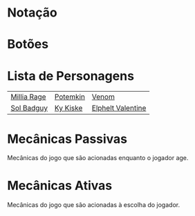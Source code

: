 <!-- TITLE: Guilty Gear Xrd -->
<!-- SUBTITLE: Guilty Gear Xrd é o terceiro título principal da franquia Guilty Gear. Desenvolvido pelo estúdio Arc System Works, o jogo foi bem recebido pelas suas técnicas de animação e renderização em 3D que imitavam aparência de animação 2D de forma nunca vista anteriormente. Guilty Gear Xrd no momento está na versão Rev 2, com uma atualização de balancemaento de jogo prevista para Março de 2018.-->

# Notação


# Botões


# Lista de Personagens
|                                                               |                                                         |                                                                           |
|---------------------------------------------------------------|---------------------------------------------------------|---------------------------------------------------------------------------|
| [Millia Rage](/jogos/guilty-gear-xrd/personagens/millia-rage) | [Potemkin](/jogos/guilty-gear-xrd/personagens/potemkin) | [Venom](/jogos/guilty-gear-xrd/personagens/Venom)                         |
| [Sol Badguy](/jogos/guilty-gear-xrd/personagens/sol-badguy)   | [Ky Kiske](/jogos/guilty-gear-xrd/personagens/ky-kiske) | [Elphelt Valentine](/jogos/guilty-gear-xrd/personagens/elphelt-valentine) |
# Mecânicas Passivas
Mecânicas do jogo que são acionadas enquanto o jogador age.

# Mecânicas Ativas
Mecânicas do jogo que são acionadas à escolha do jogador.